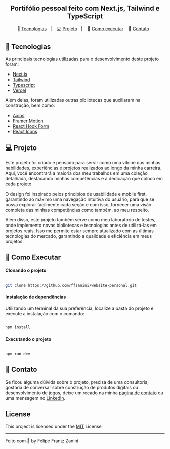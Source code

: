 <h2 align="center">
  Portifólio pessoal feito com Next.js, Tailwind e TypeScript
</h2>

<p align="center">
  🚀 <a href="#-tecnologias">Tecnologias</a>&nbsp;&nbsp;&nbsp;|&nbsp;&nbsp;&nbsp;
  💻 <a href="#-projeto">Projeto</a>&nbsp;&nbsp;&nbsp;|&nbsp;&nbsp;&nbsp;
  🔖 <a href="#-como-executar">Como executar</a>&nbsp;&nbsp;&nbsp;
  👋 <a href="#-contato">Contato</a>&nbsp;&nbsp;&nbsp;
</p>

## 🚀 Tecnologias

As principais tecnologias utilizadas para o desenvolvimento deste projeto foram:

- [Next.js](https://nextjs.org/)
- [Tailwind](https://tailwindcss.com/)
- [Typescript](https://www.typescriptlang.org/)
- [Vercel](https://vercel.com/)

Além delas, foram utilizadas outras bibliotecas que auxiliaram na construção, bem como:

- [Axios](https://axios-http.com/)
- [Framer Motion](https://motion.dev/)
- [React Hook Form](https://react-hook-form.com/)
- [React Icons](https://react-icons.github.io/react-icons/)

## 💻 Projeto

Este projeto foi criado e pensado para servir como uma vitrine das minhas habilidades, experiências e projetos realizados ao longo da minha carreira. Aqui, você encontrará a maioria dos meu trabalhos em uma coleção detalhada, destacando minhas competências e a dedicação que coloco em cada projeto.

O design foi inspirado pelos princípios de usabilidade e mobile first, garantindo ao máximo uma navegação intuitiva do usuário, para que se possa explorar facilmente cada seção e com isso, fornecer uma visão completa das minhas competências como também, ao meu respeito.

Além disso, este projeto também serve como meu laboratório de testes, onde implemento novas bibliotecas e tecnologias antes de utilizá-las em projetos reais. Isso me permite estar sempre atualizado com as últimas tecnologias do mercado, garantindo a qualidade e eficiência em meus projetos.

## 🔖 Como Executar

#### Clonando o projeto
```sh

git clone https://github.com/ffzanini/website-personal.git

```
#### Instalação de dependências
Utilizando um terminal da sua preferência, localize a pasta do projeto e execute a instalação com o comando:
```sh

npm install

```
#### Executando o projeto
```sh

npm run dev

```
## 👋 Contato
Se ficou alguma dúivida sobre o projeto, precisa de uma consultoria, gostaria de conversar sobre construção de produtos digitais ou desenvolvimento de jogos, deixe um recado na minha [página de contato](https://www.ffzanini.dev/contact)  ou uma mensagem no [LinkedIn](https://www.linkedin.com/in/ffzanini/).

## License
<p align="justify">
This project is licensed under the <a href="https://github.com/ffzanini/website-personal/blob/main/LICENSE">MIT<a/> License
</p>
    
---

Feito com 💙 by Felipe Frantz Zanini

